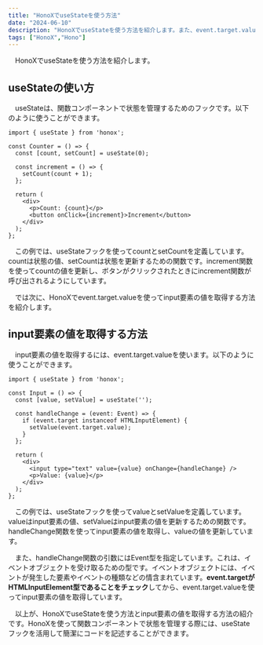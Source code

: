 ```yaml
---
title: "HonoXでuseStateを使う方法"
date: "2024-06-10"
description: "HonoXでuseStateを使う方法を紹介します。また、event.target.valueを使ってinput要素の値を取得する方法も紹介します。"
tags: ["HonoX","Hono"]
---
```


&emsp;HonoXでuseStateを使う方法を紹介します。

## useStateの使い方

&emsp;useStateは、関数コンポーネントで状態を管理するためのフックです。以下のように使うことができます。

```tsx
import { useState } from 'honox';

const Counter = () => {
  const [count, setCount] = useState(0);

  const increment = () => {
    setCount(count + 1);
  };

  return (
    <div>
      <p>Count: {count}</p>
      <button onClick={increment}>Increment</button>
    </div>
  );
};
```

&emsp;この例では、useStateフックを使ってcountとsetCountを定義しています。countは状態の値、setCountは状態を更新するための関数です。increment関数を使ってcountの値を更新し、ボタンがクリックされたときにincrement関数が呼び出されるようにしています。

&emsp;では次に、HonoXでevent.target.valueを使ってinput要素の値を取得する方法を紹介します。

## input要素の値を取得する方法

&emsp;input要素の値を取得するには、event.target.valueを使います。以下のように使うことができます。

```tsx
import { useState } from 'honox';

const Input = () => {
  const [value, setValue] = useState('');

  const handleChange = (event: Event) => {
    if (event.target instanceof HTMLInputElement) {
      setValue(event.target.value);
    }
  };

  return (
    <div>
      <input type="text" value={value} onChange={handleChange} />
      <p>Value: {value}</p>
    </div>
  );
};
```

&emsp;この例では、useStateフックを使ってvalueとsetValueを定義しています。valueはinput要素の値、setValueはinput要素の値を更新するための関数です。handleChange関数を使ってinput要素の値を取得し、valueの値を更新しています。

&emsp;また、handleChange関数の引数にはEvent型を指定しています。これは、イベントオブジェクトを受け取るための型です。イベントオブジェクトには、イベントが発生した要素やイベントの種類などの情含まれています。**event.targetがHTMLInputElement型であることをチェック**してから、event.target.valueを使ってinput要素の値を取得しています。

&emsp;以上が、HonoXでuseStateを使う方法とinput要素の値を取得する方法の紹介です。HonoXを使って関数コンポーネントで状態を管理する際には、useStateフックを活用して簡潔にコードを記述することができます。